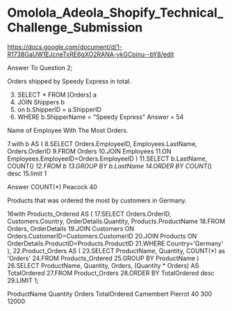 # Omolola_Adeola_Shopify_Technical_Challenge_Submission

https://docs.google.com/document/d/1-R1738GaUW1EJcneTxRE6gXO2RANA-ykGCpinu--bY8/edit

Answer To Question 2;

Orders shipped by Speedy Express in total.

3.    SELECT * FROM [Orders] a
4.    JOIN Shippers b
5.    on b.ShipperID = a.ShipperID 
6.    WHERE b.ShipperName = "Speedy Express"
Answer = 54

Name of Employee With The Most Orders.

7.with b AS
(
8.SELECT Orders.EmployeeID, Employees.LastName, Orders.OrderID
9.FROM Orders
10.JOIN Employees
11.ON Employees.EmployeeID=Orders.EmployeeID
)
11.SELECT b.LastName, COUNT(*)
12.FROM b
13.GROUP BY b.LastName
14.ORDER BY COUNT(*) desc
15.limit 1

Answer     COUNT(*)
Peacock    40

Products that was ordered the most by customers in Germany.

16with Products_Ordered AS
(
17.SELECT Orders.OrderID, Customers.Country, OrderDetails.Quantity, Products.ProductName
18.FROM Orders, OrderDetails
19.JOIN Customers ON Orders.CustomerID=Customers.CustomerID
20.JOIN Products ON OrderDetails.ProductID=Products.ProductID
21.WHERE Country='Germany'
),
22.Product_Orders AS
(
23.SELECT ProductName, Quantity, COUNT(*) as 'Orders'
24.FROM Products_Ordered
25.GROUP BY ProductName
)
26.SELECT ProductName, Quantity, Orders, (Quantity * Orders) AS TotalOrdered
27.FROM Product_Orders
28.ORDER BY TotalOrdered desc
29.LIMIT 1;

ProductName        Quantity    Orders    TotalOrdered
Camembert Pierrot    40        300    12000
